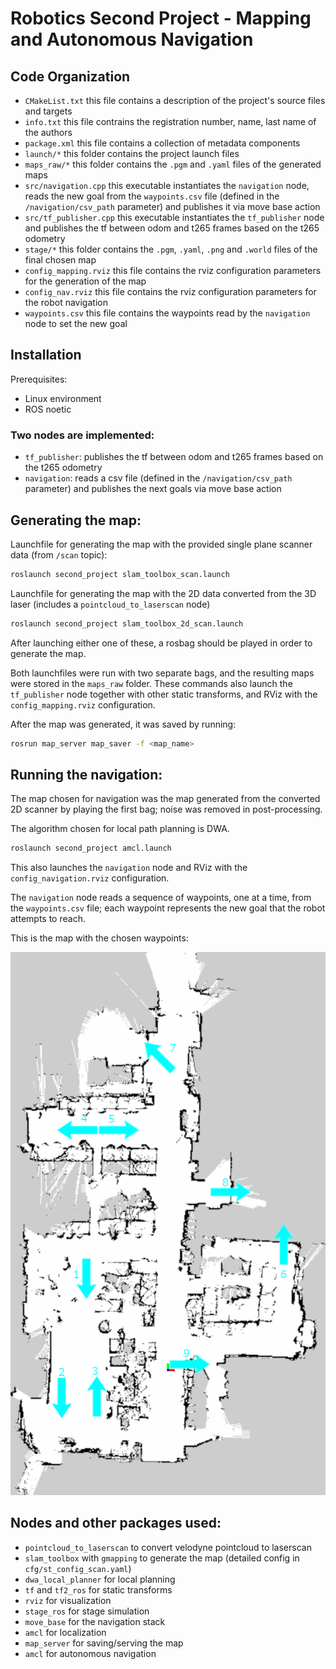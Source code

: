 # Robotics Second Project - Mapping and Autonomous Navigation

## Code Organization

- `CMakeList.txt` this file contains a description of the project's source files and targets
- `info.txt` this file contrains the registration number, name, last name of the authors 
- `package.xml` this file contains a collection of metadata components 
- `launch/*` this folder contains the project launch files 
- `maps_raw/*` this folder contains the `.pgm` and `.yaml` files of the generated maps
- `src/navigation.cpp` this executable instantiates the `navigation` node, reads the new goal from the `waypoints.csv` file (defined in the `/navigation/csv_path` parameter) and publishes it via move base action
- `src/tf_publisher.cpp` this executable instantiates the `tf_publisher` node and publishes the tf between odom and t265 frames based on the t265 odometry
- `stage/*` this folder contains the `.pgm`, `.yaml`, `.png` and `.world` files of the final chosen map
- `config_mapping.rviz` this file contains the rviz configuration parameters for the generation of the map
- `config_nav.rviz` this file contains the rviz configuration parameters for the robot navigation 
- `waypoints.csv` this file contains the waypoints read by the `navigation` node to set the new goal

## Installation 

Prerequisites:
  - Linux environment
  - ROS noetic  

### Two nodes are implemented:

- `tf_publisher`: publishes the tf between odom and t265 frames based on the t265 odometry
- `navigation`: reads a csv file (defined in the `/navigation/csv_path` parameter) and publishes the next goals via move base action

## Generating the map:

Launchfile for generating the map with the provided single plane scanner data (from `/scan` topic):

```bash
roslaunch second_project slam_toolbox_scan.launch
```

Launchfile for generating the map with the 2D data converted from the 3D laser (includes a `pointcloud_to_laserscan` node)

```bash
roslaunch second_project slam_toolbox_2d_scan.launch
```

After launching either one of these, a rosbag should be played in order to generate the map.

Both launchfiles were run with two separate bags, and the resulting maps were stored in the `maps_raw` folder.
These commands also launch the `tf_publisher` node together with other static transforms, and RViz with the `config_mapping.rviz` configuration.

After the map was generated, it was saved by running:

```bash
rosrun map_server map_saver -f <map_name>
```

## Running the navigation:

The map chosen for navigation was the map generated from the converted 2D scanner by playing the first bag; noise was removed in post-processing.

The algorithm chosen for local path planning is DWA. 

```bash
roslaunch second_project amcl.launch
```

This also launches the `navigation` node and RViz with the `config_navigation.rviz` configuration.

The `navigation` node reads a sequence of waypoints, one at a time, from the `waypoints.csv` file; each waypoint represents the new goal that the robot attempts to reach. 

This is the map with the chosen waypoints:

![waypoint map](waypoints.png)


## Nodes and other packages used:

- `pointcloud_to_laserscan` to convert velodyne pointcloud to laserscan
- `slam_toolbox` with `gmapping` to generate the map (detailed config in `cfg/st_config_scan.yaml`)
- `dwa_local_planner` for local planning 
- `tf` and `tf2_ros` for static transforms
- `rviz` for visualization
- `stage_ros` for stage simulation
- `move_base` for the navigation stack
- `amcl` for localization
- `map_server` for saving/serving the map
- `amcl` for autonomous navigation
